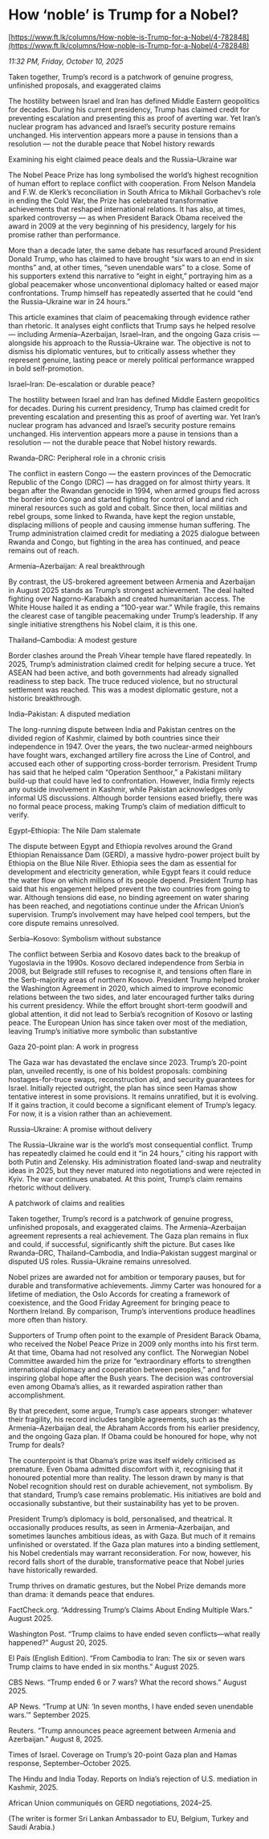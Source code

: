# How ‘noble’ is Trump for a Nobel?

[https://www.ft.lk/columns/How-noble-is-Trump-for-a-Nobel/4-782848](https://www.ft.lk/columns/How-noble-is-Trump-for-a-Nobel/4-782848)

*11:32 PM, Friday, October 10, 2025*

Taken together, Trump’s record is a patchwork of genuine progress, unfinished proposals, and exaggerated claims

The hostility between Israel and Iran has defined Middle Eastern geopolitics for decades. During his current presidency, Trump has claimed credit for preventing escalation and presenting this as proof of averting war. Yet Iran’s nuclear program has advanced and Israel’s security posture remains unchanged. His intervention appears more a pause in tensions than a resolution — not the durable peace that Nobel history rewards

Examining his eight claimed peace deals and the Russia–Ukraine war

The Nobel Peace Prize has long symbolised the world’s highest recognition of human effort to replace conflict with cooperation. From Nelson Mandela and F.W. de Klerk’s reconciliation in South Africa to Mikhail Gorbachev’s role in ending the Cold War, the Prize has celebrated transformative achievements that reshaped international relations. It has also, at times, sparked controversy — as when President Barack Obama received the award in 2009 at the very beginning of his presidency, largely for his promise rather than performance.

More than a decade later, the same debate has resurfaced around President Donald Trump, who has claimed to have brought “six wars to an end in six months” and, at other times, “seven unendable wars” to a close. Some of his supporters extend this narrative to “eight in eight,” portraying him as a global peacemaker whose unconventional diplomacy halted or eased major confrontations. Trump himself has repeatedly asserted that he could “end the Russia–Ukraine war in 24 hours.”

This article examines that claim of peacemaking through evidence rather than rhetoric. It analyses eight conflicts that Trump says he helped resolve — including Armenia–Azerbaijan, Israel–Iran, and the ongoing Gaza crisis — alongside his approach to the Russia–Ukraine war. The objective is not to dismiss his diplomatic ventures, but to critically assess whether they represent genuine, lasting peace or merely political performance wrapped in bold self-promotion.

Israel–Iran: De-escalation or durable peace?

The hostility between Israel and Iran has defined Middle Eastern geopolitics for decades. During his current presidency, Trump has claimed credit for preventing escalation and presenting this as proof of averting war. Yet Iran’s nuclear program has advanced and Israel’s security posture remains unchanged. His intervention appears more a pause in tensions than a resolution — not the durable peace that Nobel history rewards.

Rwanda–DRC: Peripheral role in a chronic crisis

The conflict in eastern Congo — the eastern provinces of the Democratic Republic of the Congo (DRC) — has dragged on for almost thirty years. It began after the Rwandan genocide in 1994, when armed groups fled across the border into Congo and started fighting for control of land and rich mineral resources such as gold and cobalt. Since then, local militias and rebel groups, some linked to Rwanda, have kept the region unstable, displacing millions of people and causing immense human suffering. The Trump administration claimed credit for mediating a 2025 dialogue between Rwanda and Congo, but fighting in the area has continued, and peace remains out of reach.

Armenia–Azerbaijan: A real breakthrough

By contrast, the US-brokered agreement between Armenia and Azerbaijan in August 2025 stands as Trump’s strongest achievement. The deal halted fighting over Nagorno-Karabakh and created humanitarian access. The White House hailed it as ending a “100-year war.” While fragile, this remains the clearest case of tangible peacemaking under Trump’s leadership. If any single initiative strengthens his Nobel claim, it is this one.

Thailand–Cambodia: A modest gesture

Border clashes around the Preah Vihear temple have flared repeatedly. In 2025, Trump’s administration claimed credit for helping secure a truce. Yet ASEAN had been active, and both governments had already signalled readiness to step back. The truce reduced violence, but no structural settlement was reached. This was a modest diplomatic gesture, not a historic breakthrough.

India–Pakistan: A disputed mediation

The long-running dispute between India and Pakistan centres on the divided region of Kashmir, claimed by both countries since their independence in 1947. Over the years, the two nuclear-armed neighbours have fought wars, exchanged artillery fire across the Line of Control, and accused each other of supporting cross-border terrorism. President Trump has said that he helped calm “Operation Senthoor,” a Pakistani military build-up that could have led to confrontation. However, India firmly rejects any outside involvement in Kashmir, while Pakistan acknowledges only informal US discussions. Although border tensions eased briefly, there was no formal peace process, making Trump’s claim of mediation difficult to verify.

Egypt–Ethiopia: The Nile Dam stalemate

The dispute between Egypt and Ethiopia revolves around the Grand Ethiopian Renaissance Dam (GERD), a massive hydro-power project built by Ethiopia on the Blue Nile River. Ethiopia sees the dam as essential for development and electricity generation, while Egypt fears it could reduce the water flow on which millions of its people depend. President Trump has said that his engagement helped prevent the two countries from going to war. Although tensions did ease, no binding agreement on water sharing has been reached, and negotiations continue under the African Union’s supervision. Trump’s involvement may have helped cool tempers, but the core dispute remains unresolved.

Serbia–Kosovo: Symbolism without substance

The conflict between Serbia and Kosovo dates back to the breakup of Yugoslavia in the 1990s. Kosovo declared independence from Serbia in 2008, but Belgrade still refuses to recognise it, and tensions often flare in the Serb-majority areas of northern Kosovo. President Trump helped broker the Washington Agreement in 2020, which aimed to improve economic relations between the two sides, and later encouraged further talks during his current presidency. While the effort brought short-term goodwill and global attention, it did not lead to Serbia’s recognition of Kosovo or lasting peace. The European Union has since taken over most of the mediation, leaving Trump’s initiative more symbolic than substantive

Gaza 20-point plan: A work in progress

The Gaza war has devastated the enclave since 2023. Trump’s 20-point plan, unveiled recently, is one of his boldest proposals: combining hostages-for-truce swaps, reconstruction aid, and security guarantees for Israel. Initially rejected outright, the plan has since seen Hamas show tentative interest in some provisions. It remains unratified, but it is evolving. If it gains traction, it could become a significant element of Trump’s legacy. For now, it is a vision rather than an achievement.

Russia–Ukraine: A promise without delivery

The Russia–Ukraine war is the world’s most consequential conflict. Trump has repeatedly claimed he could end it “in 24 hours,” citing his rapport with both Putin and Zelensky. His administration floated land-swap and neutrality ideas in 2025, but they never matured into negotiations and were rejected in Kyiv. The war continues unabated. At this point, Trump’s claim remains rhetoric without delivery.

A patchwork of claims and realities

Taken together, Trump’s record is a patchwork of genuine progress, unfinished proposals, and exaggerated claims. The Armenia–Azerbaijan agreement represents a real achievement. The Gaza plan remains in flux and could, if successful, significantly shift the picture. But cases like Rwanda–DRC, Thailand–Cambodia, and India–Pakistan suggest marginal or disputed US roles. Russia–Ukraine remains unresolved.

Nobel prizes are awarded not for ambition or temporary pauses, but for durable and transformative achievements. Jimmy Carter was honoured for a lifetime of mediation, the Oslo Accords for creating a framework of coexistence, and the Good Friday Agreement for bringing peace to Northern Ireland. By comparison, Trump’s interventions produce headlines more often than history.

Supporters of Trump often point to the example of President Barack Obama, who received the Nobel Peace Prize in 2009 only months into his first term. At that time, Obama had not resolved any conflict. The Norwegian Nobel Committee awarded him the prize for “extraordinary efforts to strengthen international diplomacy and cooperation between peoples,” and for inspiring global hope after the Bush years. The decision was controversial even among Obama’s allies, as it rewarded aspiration rather than accomplishment.

By that precedent, some argue, Trump’s case appears stronger: whatever their fragility, his record includes tangible agreements, such as the Armenia–Azerbaijan deal, the Abraham Accords from his earlier presidency, and the ongoing Gaza plan. If Obama could be honoured for hope, why not Trump for deals?

The counterpoint is that Obama’s prize was itself widely criticised as premature. Even Obama admitted discomfort with it, recognising that it honoured potential more than reality. The lesson drawn by many is that Nobel recognition should rest on durable achievement, not symbolism. By that standard, Trump’s case remains problematic. His initiatives are bold and occasionally substantive, but their sustainability has yet to be proven.

President Trump’s diplomacy is bold, personalised, and theatrical. It occasionally produces results, as seen in Armenia–Azerbaijan, and sometimes launches ambitious ideas, as with Gaza. But much of it remains unfinished or overstated. If the Gaza plan matures into a binding settlement, his Nobel credentials may warrant reconsideration. For now, however, his record falls short of the durable, transformative peace that Nobel juries have historically rewarded.

Trump thrives on dramatic gestures, but the Nobel Prize demands more than drama: it demands peace that endures.

FactCheck.org. “Addressing Trump’s Claims About Ending Multiple Wars.” August 2025.

Washington Post. “Trump claims to have ended seven conflicts—what really happened?” August 20, 2025.

El País (English Edition). “From Cambodia to Iran: The six or seven wars Trump claims to have ended in six months.” August 2025.

CBS News. “Trump ended 6 or 7 wars? What the record shows.” August 2025.

AP News. “Trump at UN: ‘In seven months, I have ended seven unendable wars.’” September 2025.

Reuters. “Trump announces peace agreement between Armenia and Azerbaijan.” August 8, 2025.

Times of Israel. Coverage on Trump’s 20-point Gaza plan and Hamas response, September–October 2025.

The Hindu and India Today. Reports on India’s rejection of U.S. mediation in Kashmir, 2025.

African Union communiqués on GERD negotiations, 2024–25.

(The writer is former Sri Lankan Ambassador to EU, Belgium, Turkey and Saudi Arabia.)

